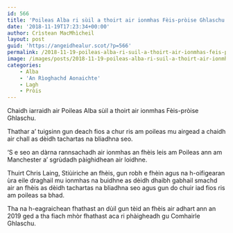 ```yaml
---
id: 566
title: 'Poileas Alba ri sùil a thoirt air ionmhas Fèis-pròise Ghlaschu'
date: '2018-11-19T17:23:34+00:00'
author: Crìstean MacMhìcheil
layout: post
guid: 'https://angeidhealur.scot/?p=566'
permalink: /2018-11-19-poileas-alba-ri-suil-a-thoirt-air-ionmhas-feis-proise-ghlaschu/
image: /images/posts/2018-11-19-poileas-alba-ri-suil-a-thoirt-air-ionmhas-feis-proise-ghlaschu.webp
categories:
    - Alba
    - 'An Rìoghachd Aonaichte'
    - Lagh
    - Pròis
---
```


Chaidh iarraidh air Poileas Alba sùil a thoirt air ionmhas Fèis-pròise Ghlaschu.

Thathar a’ tuigsinn gun deach fios a chur ris am poileas mu airgead a chaidh air chall as dèidh tachartas na bliadhna seo.

‘S e seo an dàrna rannsachadh air ionmhas an fhèis leis am Poileas ann am Manchester a’ sgrùdadh pàighidhean air loidhne.

Thuirt Chris Laing, Stiùiriche an fhèis, gun robh e fhèin agus na h-oifigearan ùra eile draghail mu ionmhas na buidhne as dèidh dhaibh gabhail smachd air an fhèis as dèidh tachartas na bliadhna seo agus gun do chuir iad fios ris am poileas sa bhad.

Tha na h-eagraichean fhathast an dùil gun tèid an fhèis air adhart ann an 2019 ged a tha fiach mhòr fhathast aca ri phàigheadh gu Comhairle Ghlaschu.
